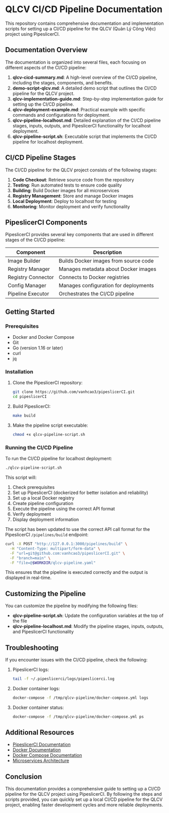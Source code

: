 # QLCV CI/CD Pipeline Documentation

This repository contains comprehensive documentation and implementation scripts for setting up a CI/CD pipeline for the QLCV (Quản Lý Công Việc) project using PipeslicerCI.

## Documentation Overview

The documentation is organized into several files, each focusing on different aspects of the CI/CD pipeline:

1. **qlcv-cicd-summary.md**: A high-level overview of the CI/CD pipeline, including the stages, components, and benefits.
2. **demo-script-qlcv.md**: A detailed demo script that outlines the CI/CD pipeline for the QLCV project.
3. **qlcv-implementation-guide.md**: Step-by-step implementation guide for setting up the CI/CD pipeline.
4. **qlcv-deployment-example.md**: Practical example with specific commands and configurations for deployment.
5. **qlcv-pipeline-localhost.md**: Detailed explanation of the CI/CD pipeline stages, inputs, outputs, and PipeslicerCI functionality for localhost deployment.
6. **qlcv-pipeline-script.sh**: Executable script that implements the CI/CD pipeline for localhost deployment.

## CI/CD Pipeline Stages

The CI/CD pipeline for the QLCV project consists of the following stages:

1. **Code Checkout**: Retrieve source code from the repository
2. **Testing**: Run automated tests to ensure code quality
3. **Building**: Build Docker images for all microservices
4. **Registry Management**: Store and manage Docker images
5. **Local Deployment**: Deploy to localhost for testing
6. **Monitoring**: Monitor deployment and verify functionality

## PipeslicerCI Components

PipeslicerCI provides several key components that are used in different stages of the CI/CD pipeline:

| Component | Description |
|-----------|-------------|
| Image Builder | Builds Docker images from source code |
| Registry Manager | Manages metadata about Docker images |
| Registry Connector | Connects to Docker registries |
| Config Manager | Manages configuration for deployments |
| Pipeline Executor | Orchestrates the CI/CD pipeline |

## Getting Started

### Prerequisites

- Docker and Docker Compose
- Git
- Go (version 1.16 or later)
- curl
- jq

### Installation

1. Clone the PipeslicerCI repository:
   ```bash
   git clone https://github.com/vanhcao3/pipeslicerCI.git
   cd pipeslicerCI
   ```

2. Build PipeslicerCI:
   ```bash
   make build
   ```

3. Make the pipeline script executable:
   ```bash
   chmod +x qlcv-pipeline-script.sh
   ```

### Running the CI/CD Pipeline

To run the CI/CD pipeline for localhost deployment:

```bash
./qlcv-pipeline-script.sh
```

This script will:
1. Check prerequisites
2. Set up PipeslicerCI (dockerized for better isolation and reliability)
3. Set up a local Docker registry
4. Create pipeline configuration
5. Execute the pipeline using the correct API format
6. Verify deployment
7. Display deployment information

The script has been updated to use the correct API call format for the PipeslicerCI `/pipelines/build` endpoint:

```bash
curl -X POST "http://127.0.0.1:3000/pipelines/build" \
  -H "Content-Type: multipart/form-data" \
  -F "url=git@github.com:vanhcao3/pipeslicerCI.git" \
  -F "branch=main" \
  -F "file=@$WORKDIR/qlcv-pipeline.yaml"
```

This ensures that the pipeline is executed correctly and the output is displayed in real-time.

## Customizing the Pipeline

You can customize the pipeline by modifying the following files:

- **qlcv-pipeline-script.sh**: Update the configuration variables at the top of the file
- **qlcv-pipeline-localhost.md**: Modify the pipeline stages, inputs, outputs, and PipeslicerCI functionality

## Troubleshooting

If you encounter issues with the CI/CD pipeline, check the following:

1. PipeslicerCI logs:
   ```bash
   tail -f ~/.pipeslicerci/logs/pipeslicerci.log
   ```

2. Docker container logs:
   ```bash
   docker-compose -f /tmp/qlcv-pipeline/docker-compose.yml logs
   ```

3. Docker container status:
   ```bash
   docker-compose -f /tmp/qlcv-pipeline/docker-compose.yml ps
   ```

## Additional Resources

- [PipeslicerCI Documentation](https://github.com/vanhcao3/pipeslicerCI)
- [Docker Documentation](https://docs.docker.com/)
- [Docker Compose Documentation](https://docs.docker.com/compose/)
- [Microservices Architecture](https://microservices.io/)

## Conclusion

This documentation provides a comprehensive guide to setting up a CI/CD pipeline for the QLCV project using PipeslicerCI. By following the steps and scripts provided, you can quickly set up a local CI/CD pipeline for the QLCV project, enabling faster development cycles and more reliable deployments.
